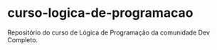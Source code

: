 # curso-logica-de-programacao
Repositório do curso de Lógica de Programação da comunidade Dev Completo.
